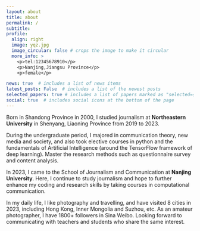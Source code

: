 ```yaml
---
layout: about
title: about
permalink: /
subtitle: 
profile:
  align: right
  image: yqz.jpg
  image_circular: false # crops the image to make it circular
  more_info: >
    <p>tel:12345678910</p>
    <p>Nanjing,Jiangsu Province</p>
    <p>female</p>

news: true  # includes a list of news items
latest_posts: False  # includes a list of the newest posts
selected_papers: true # includes a list of papers marked as "selected={true}"
social: true  # includes social icons at the bottom of the page
---
```


Born in Shandong Province in 2000, I studied journalism at **Northeastern University** in Shenyang, Liaoning Province from 2019 to 2023.

During the undergraduate period, I majored in communication theory, new media and society, and also took elective courses in python and the fundamentals of Artificial Intelligence (around the TensorFlow framework of deep learning). Master the research methods such as questionnaire survey and content analysis.

In 2023, I came to the School of Journalism and Communication at **Nanjing University**. Here, I continue to study journalism and hope to further enhance my coding and research skills by taking courses in computational communication.

In my daily life, I like photography and travelling, and have visited 8 cities in 2023, including Hong Kong, Inner Mongolia and Suzhou, etc. As an amateur photographer, I have 1800+ followers in Sina Weibo. Looking forward to communicating with teachers and students who share the same interest.
